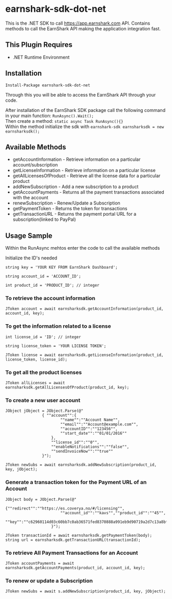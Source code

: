 # earnshark-sdk-dot-net
 
This is the .NET SDK to call https://app.earnshark.com API. Contains methods to call the EarnShark API making the application integration fast. 

## This Plugin Requires
* .NET Runtime Environment

## Installation

`Install-Package earnshark-sdk-dot-net`

Through this you will be able to access the EarnShark API through your code.

After installation of the EarnShark SDK package call the following command in your main function: `RunAsync().Wait();`  
Then create a method: `static async Task RunAsync(){}`  
Within the method initialize the sdk with `earnshark-sdk earnsharksdk = new earnsharksdk();`

## Available Methods
* getAccountInformation - Retrieve information on a particular account/subscription
* getLicenseInformation - Retrieve information on a particular license
* getAllLicensesOfProduct - Retrieve all the license data for a particular product
* addNewSubscription - Add a new subscription to a product
* getAccountPayments - Returns all the payment transactions associated with the account
* renewSubscription - Renew/Update a Subscription
* getPaymentToken - Returns the token for transactions
* getTransactionURL - Returns the payment portal URL for a subscription(linked to PayPal)


## Usage Sample

Within the RunAsync mehtos enter the code to call the available methods

Initialize the ID's needed

```.NET
string key = 'YOUR KEY FROM EarnShark Dashboard';

string account_id = 'ACCOUNT_ID';

int product_id = 'PRODUCT_ID'; // integer
```
### To retrieve the account information 
```.NET
JToken account = await earnsharksdk.getAccountInformation(product_id, account_id, key);
```
### To get the information related to a license 
```.NET
int license_id = 'ID'; // integer

string license_token = 'YOUR LICENSE TOKEN';

JToken license = await earnsharksdk.getLicenseInformation(product_id, license_token, license_id);
```
### To get all the product licenses 
```.NET
JToken allLicenses = await earnsharksdk.getAllLicensesOfProduct(product_id, key);
```
### To create a new user account 
```.NET
JObject jObject = JObject.Parse(@"
                { ""account"":{
                        ""name"":""Account Name"",
                        ""email"":""Account@example.com"",
                        ""accountID"":""123456"",
                        ""start_date"":""01/01/2016""
                    },
                    ""license_id"":""0"",
                    ""enableNotifications"":""false"",
                    ""sendInvoiceNow"":""true""
                }");

JToken newSubs = await earnsharksdk.addNewSubscription(product_id, key, jObject);
```
### Generate a transaction token for the Payment URL of an Account
```.NET
JObject body = JObject.Parse(@"
                    {""redirect"":""https://es.coverya.no/#/licensing"",
                        ""account_id"":""kavs"",""product_id"":""45"",
                        ""key"":""c62960114d03c60bb7c0ab36571fed8370888a991eb9d90719a2d7c13a8bfa2705139e2e43a719021d1b610aebd2fe7d""
                    }");
                    
JToken transactionId = await earnsharksdk.getPaymentToken(body);
string url = earnsharksdk.getTransactionURL(transactionId);
```
### To retrieve All Payment Transactions for an Account
```.NET
JToken accountPayments = await earnsharksdk.getAccountPayments(product_id, account_id, key);
```
### To renew or update a Subscription
```.NET
JToken newSubs = await s.addNewSubscription(product_id, key, jObject);
```


 
